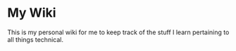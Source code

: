 # My Wiki

This is my personal wiki for me to keep track of the stuff I learn pertaining to all things technical.
